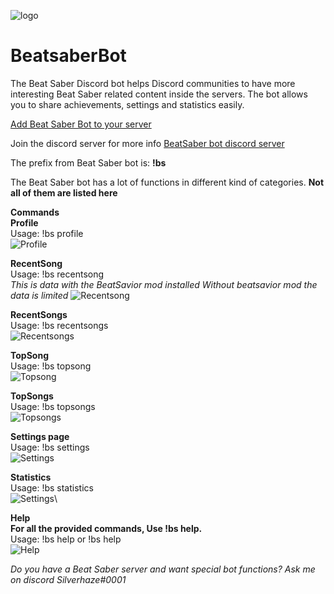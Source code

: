 ![logo](https://i.imgur.com/Veoor6q.png)

# BeatsaberBot
The Beat Saber Discord bot helps Discord communities to have more interesting Beat Saber related content inside the servers.
The bot allows you to share achievements, settings and statistics easily. 


[Add Beat Saber Bot to your server](https://discordapp.com/oauth2/authorize?&client_id=504633036902498314&scope=bot&permissions=2617637968)

Join the discord server for more info [BeatSaber bot discord server](https://discord.gg/S3D3Yyu)

The prefix from Beat Saber bot is: **!bs**

The Beat Saber bot has a lot of functions in different kind of categories.
**Not all of them are listed here**

**Commands**\
**Profile**\
Usage: !bs profile\
![Profile](https://i.imgur.com/i0OcN8l.png)

**RecentSong**\
Usage: !bs recentsong\
*This is data with the BeatSavior mod installed*
*Without beatsavior mod the data is limited*
![Recentsong](https://i.imgur.com/TugJK4z.png)

**RecentSongs**\
Usage: !bs recentsongs\
![Recentsongs](https://i.imgur.com/sOhCqnI.png)

**TopSong**\
Usage: !bs topsong\
![Topsong](https://i.imgur.com/NmCanqv.png)

**TopSongs**\
Usage: !bs topsongs\
![Topsongs](https://i.imgur.com/tzK7Kjt.png)

**Settings page**\
Usage: !bs settings\
![Settings](https://i.imgur.com/h6NH0dK.png)

**Statistics**\
Usage: !bs statistics\
![Settings](https://i.imgur.com/7w08Ngw.png)\

**Help**\
**For all the provided commands, Use !bs help.**\
Usage: !bs help or !bs help <function name>\
![Help](https://i.imgur.com/s8Ax18o.png)

*Do you have a Beat Saber server and want special bot functions? Ask me on discord Silverhaze#0001*
